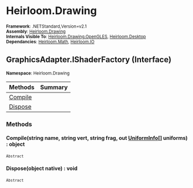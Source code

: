 # Heirloom.Drawing

<small>**Framework**: .NETStandard,Version=v2.1</small>  
<small>**Assembly**: [Heirloom.Drawing](../Heirloom.Drawing/Heirloom.Drawing.md)</small>  
<small>**Internals Visible To**: [Heirloom.Drawing.OpenGLES](../Heirloom.Drawing.OpenGLES/Heirloom.Drawing.OpenGLES.md), [Heirloom.Desktop](../Heirloom.Desktop/Heirloom.Desktop.md)</small>  
<small>**Dependancies**: [Heirloom.Math](../Heirloom.Math/Heirloom.Math.md), [Heirloom.IO](../Heirloom.IO/Heirloom.IO.md)</small>  

## GraphicsAdapter.IShaderFactory (Interface)
<small>**Namespace**: Heirloom.Drawing</small>  

| Methods                 | Summary |
|-------------------------|---------|
| [Compile](#COMA9F12628) |         |
| [Dispose](#DIS2F22B63C) |         |

### Methods

#### <a name="COMA9F12628"></a>Compile(string name, string vert, string frag, out [UniformInfo[]](Heirloom.Drawing.UniformInfo[].md) uniforms) : object
<small>`Abstract`</small>


#### <a name="DIS2F22B63C"></a>Dispose(object native) : void
<small>`Abstract`</small>


